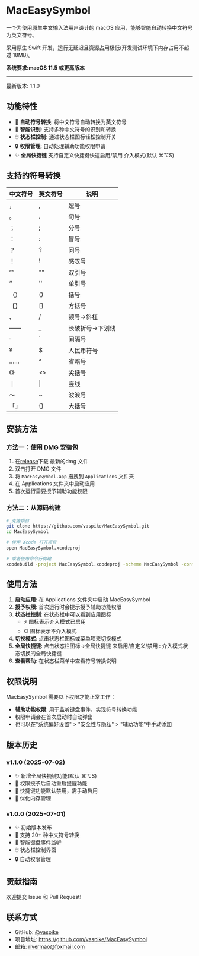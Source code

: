 # MacEasySymbol

一个为使用原生中文输入法用户设计的 macOS 应用，能够智能自动转换中文符号为英文符号。

采用原生 Swift 开发，运行无延迟且资源占用极低(开发测试环境下内存占用不超过 18MB)。

**系统要求:macOS 11.5 或更高版本**

---

最新版本: 1.1.0

## 功能特性

- 🔄 **自动符号转换**: 将中文符号自动转换为英文符号
- 🎯 **智能识别**: 支持多种中文符号的识别和转换
- 🖱️ **状态栏控制**: 通过状态栏图标轻松控制开关
- 🔒 **权限管理**: 自动处理辅助功能权限申请
- ✨ **全局快捷键** 支持自定义快捷键快速启用/禁用 介入模式(默认 ⌘⌥S)

## 支持的符号转换

| 中文符号 | 英文符号 | 说明 |
|---------|---------|------|
| ， | , | 逗号 |
| 。 | . | 句号 |
| ； | ; | 分号 |
| ： | : | 冒号 |
| ？ | ? | 问号 |
| ！ | ! | 感叹号 |
| “” | "" | 双引号 |
| ‘’ | '' | 单引号 |
| （） | () | 括号 |
| 【】 | [] | 方括号 |
| 、 | / | 顿号→斜杠 |
| —— | _ | 长破折号→下划线 |
| · | ` | 间隔号 |
| ¥ | $ | 人民币符号 |
| …… | ^ | 省略号 |
| 《》 | <> | 尖括号 |
| ｜ | \| | 竖线 |
| ～ | ~ | 波浪号 |
| 「」 | {} | 大括号 |

## 安装方法

### 方法一：使用 DMG 安装包

1. 在[release](https://github.com/vaspike/MacEasySymbol/releases)下载 最新的dmg 文件
2. 双击打开 DMG 文件
3. 将 `MacEasySymbol.app` 拖拽到 `Applications` 文件夹
4. 在 Applications 文件夹中启动应用
5. 首次运行需要授予辅助功能权限

### 方法二：从源码构建

```bash
# 克隆项目
git clone https://github.com/vaspike/MacEasySymbol.git
cd MacEasySymbol

# 使用 Xcode 打开项目
open MacEasySymbol.xcodeproj

# 或者使用命令行构建
xcodebuild -project MacEasySymbol.xcodeproj -scheme MacEasySymbol -configuration Release
```

## 使用方法

1. **启动应用**: 在 Applications 文件夹中启动 MacEasySymbol
2. **授予权限**: 首次运行时会提示授予辅助功能权限
3. **状态栏控制**: 在状态栏中可以看到应用图标
   - ⚡ 图标表示介入模式已启用
   - ○ 图标表示不介入模式
4. **切换模式**: 点击状态栏图标或菜单项来切换模式
5. **全局快捷键**: 点击状态栏图标->全局快捷键 来启用/自定义/禁用 : 介入模式状态切换的全局快捷键
6. **查看帮助**: 在状态栏菜单中查看符号转换说明

## 权限说明

MacEasySymbol 需要以下权限才能正常工作：

- **辅助功能权限**: 用于监听键盘事件，实现符号转换功能
- 权限申请会在首次启动时自动弹出
- 也可以在"系统偏好设置" > "安全性与隐私" > "辅助功能"中手动添加


## 版本历史

### v1.1.0 (2025-07-02)
- ✨ 新增全局快捷键功能(默认 ⌘⌥S)
- 🔄 权限授予后自动重启提醒功能
- 🎯 快捷键功能默认禁用，需手动启用
- 🧹 优化内存管理

### v1.0.0 (2025-07-01)
- ✨ 初始版本发布
- 🔄 支持 20+ 种中文符号转换
- 🎯 智能键盘事件监听
- 🖱️ 状态栏控制界面
- 🔒 自动权限管理

## 贡献指南

欢迎提交 Issue 和 Pull Request!


## 联系方式

- GitHub: [@vaspike](https://github.com/vaspike)
- 项目地址: https://github.com/vaspike/MacEasySymbol
- 邮箱: [rivermao@foxmail.com](mailto:rivermao@foxmail.com)
